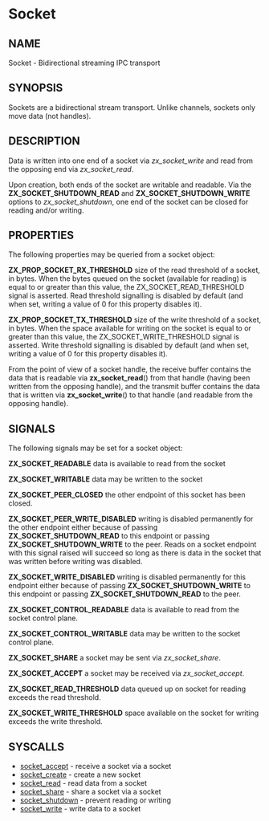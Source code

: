# Socket

## NAME

Socket - Bidirectional streaming IPC transport

## SYNOPSIS

Sockets are a bidirectional stream transport. Unlike channels, sockets
only move data (not handles).

## DESCRIPTION

Data is written into one end of a socket via *zx_socket_write* and
read from the opposing end via *zx_socket_read*.

Upon creation, both ends of the socket are writable and readable. Via the
**ZX_SOCKET_SHUTDOWN_READ** and **ZX_SOCKET_SHUTDOWN_WRITE** options to
*zx_socket_shutdown*, one end of the socket can be closed for reading and/or
writing.

## PROPERTIES

The following properties may be queried from a socket object:

**ZX_PROP_SOCKET_RX_THRESHOLD** size of the read threshold of a socket, in
bytes. When the bytes queued on the socket (available for reading) is equal to
or greater than this value, the ZX_SOCKET_READ_THRESHOLD signal is asserted.
Read threshold signalling is disabled by default (and when set, writing
a value of 0 for this property disables it).

**ZX_PROP_SOCKET_TX_THRESHOLD** size of the write threshold of a socket,
in bytes. When the space available for writing on the socket is equal to or
greater than this value, the ZX_SOCKET_WRITE_THRESHOLD signal is asserted.
Write threshold signalling is disabled by default (and when set, writing a
value of 0 for this property disables it).

From the point of view of a socket handle, the receive buffer contains the data
that is readable via **zx_socket_read**() from that handle (having been written
from the opposing handle), and the transmit buffer contains the data that is
written via **zx_socket_write**() to that handle (and readable from the opposing
handle).

## SIGNALS

The following signals may be set for a socket object:

**ZX_SOCKET_READABLE** data is available to read from the socket

**ZX_SOCKET_WRITABLE** data may be written to the socket

**ZX_SOCKET_PEER_CLOSED** the other endpoint of this socket has
been closed.

**ZX_SOCKET_PEER_WRITE_DISABLED** writing is disabled permanently for the other
endpoint either because of passing **ZX_SOCKET_SHUTDOWN_READ** to this endpoint
or passing **ZX_SOCKET_SHUTDOWN_WRITE** to the peer. Reads on a socket endpoint
with this signal raised will succeed so long as there is data in the socket that
was written before writing was disabled.

**ZX_SOCKET_WRITE_DISABLED** writing is disabled permanently for this endpoint
either because of passing **ZX_SOCKET_SHUTDOWN_WRITE** to this endpoint or
passing **ZX_SOCKET_SHUTDOWN_READ** to the peer.

**ZX_SOCKET_CONTROL_READABLE** data is available to read from the
socket control plane.

**ZX_SOCKET_CONTROL_WRITABLE** data may be written to the socket control plane.

**ZX_SOCKET_SHARE** a socket may be sent via *zx_socket_share*.

**ZX_SOCKET_ACCEPT** a socket may be received via *zx_socket_accept*.

**ZX_SOCKET_READ_THRESHOLD** data queued up on socket for reading exceeds
the read threshold.

**ZX_SOCKET_WRITE_THRESHOLD** space available on the socket for writing exceeds
the write threshold.

## SYSCALLS

+ [socket_accept](../syscalls/socket_accept.md) - receive a socket via a socket
+ [socket_create](../syscalls/socket_create.md) - create a new socket
+ [socket_read](../syscalls/socket_read.md) - read data from a socket
+ [socket_share](../syscalls/socket_share.md) - share a socket via a socket
+ [socket_shutdown](../syscalls/socket_shutdown.md) - prevent reading or writing
+ [socket_write](../syscalls/socket_write.md) - write data to a socket
